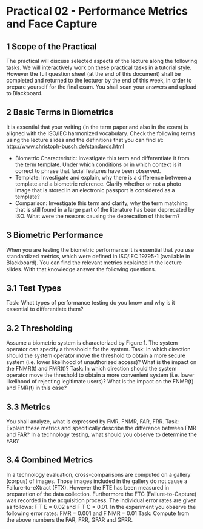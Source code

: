 # Practical 02 - Performance Metrics and Face Capture
## 1 Scope of the Practical
The practical will discuss selected aspects of the lecture along the following tasks. We will interactively
work on these practical tasks in a tutorial style. However the full question sheet (at the end of this document) shall be completed and returned to the lecturer by the end of this week, in order to prepare yourself
for the final exam. You shall scan your answers and upload to Blackboard.
## 2 Basic Terms in Biometrics
It is essential that your writing (in the term paper and also in the exam) is aligned with the ISO/IEC harmonized vocabulary. Check the following terms using the lecture slides and the definitions that you can
find at: http://www.christoph-busch.de/standards.html
- Biometric Characteristic: Investigate this term and differentiate it from the term template. Under
which conditions or in which context is it correct to phrase that facial features have been observed.
- Template: Investigate and explain, why there is a difference between a template and a biometric reference. Clarify whether or not a photo image that is stored in an electronic passport is considered as a
template?
- Comparison: Investigate this term and clarify, why the term matching that is still found in a large part
of the literature has been deprecated by ISO. What were the reasons causing the deprecation of this
term?
## 3 Biometric Performance
When you are testing the biometric performance it is essential that you use standardized metrics, which
were defined in ISO/IEC 19795-1 (available in Blackboard). You can find the relevant metrics explained in
the lecture slides. With that knowledge answer the following questions.
## 3.1 Test Types
Task: What types of performance testing do you know and why is it essential to differentiate them?
## 3.2 Thresholding
Assume a biometric system is characterized by Figure 1. The system operator can specify a threshold t for
the system.
Task: In which direction should the system operator move the threshold to obtain a more secure system
(i.e. lower likelihood of unauthorized access)? What is the impact on the FNMR(t) and FMR(t)?
Task: In which direction should the system operator move the threshold to obtain a more convenient system (i.e. lower likelihood of rejecting legitimate users)? What is the impact on the FNMR(t) and FMR(t) in
this case?
## 3.3 Metrics
You shall analyze, what is expressed by FMR, FNMR, FAR, FRR.
Task: Explain these metrics and specifically describe the difference between FMR and FAR? In a technology
testing, what should you observe to determine the FAR?
## 3.4 Combined Metrics
In a technology evaluation, cross-comparisons are computed on a gallery (corpus) of images. Those images included in the gallery do not cause a Failure-to-eXtract (FTX). However the FTE has been measured
in preparation of the data collection. Furthermore the FTC (Failure-to-Capture) was recorded in the acquisition process. The individual error rates are given as follows: F T E = 0.02 and F T C = 0.01. In the
experiment you observe the following error rates: FMR = 0.001 and F NMR = 0.01
Task: Compute from the above numbers the FAR, FRR, GFAR and GFRR.
